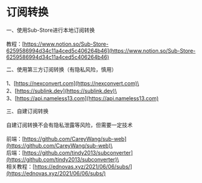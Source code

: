 # 订阅转换

一、使用Sub-Store进行本地订阅转换\
\
&#x20;      教程：[https://www.notion.so/Sub-Store-6259586994d34c11a4ced5c406264b46](https://www.notion.so/Sub-Store-6259586994d34c11a4ced5c406264b46)

二、使用第三方订阅转换（有隐私风险，慎用）\
\
1、[https://nexconvert.com](https://nexconvert.com)\
\
2、[https://sublink.dev](https://sublink.dev)\
\
3、[https://api.nameless13.com](https://api.nameless13.com)

三、自建订阅转换\
\
自建订阅转换不会有隐私泄露等风险，但需要一定技术\
\
前端：[https://github.com/CareyWang/sub-web](https://github.com/CareyWang/sub-web)\
\
后端：[https://github.com/tindy2013/subconverter](https://github.com/tindy2013/subconverter)\
\
相关教程：[https://ednovas.xyz/2021/06/06/subs/](https://ednovas.xyz/2021/06/06/subs/)
